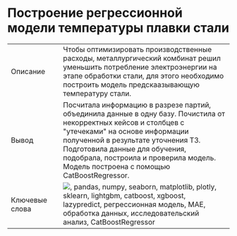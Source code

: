 #  Построение регрессионной модели температуры плавки стали
|     |   |     |
| --- | --- | --- |
| Описание |   | Чтобы оптимизировать производственные расходы, металлургический комбинат решил уменьшить потребление электроэнергии на этапе обработки стали, для этого необходимо построить модель предскаазывающую температуру стали.|
| Вывод |   | Посчитала информацию в разрезе партий, объединила данные в одну базу. Почистила от некорректных кейсов и столбцев с "утечеками" на основе информации полученной в результате уточнения ТЗ. Подготовила данные для обучения, подобрала, построила и проверила модель. Модель построена с помощью CatBoostRegressor.|
| Ключевые слова |   | <img src="https://img.icons8.com/color/48/000000/python.png"/>,  pandas, numpy, seaborn, matplotlib, plotly, sklearn, lightgbm, catboost, xgboost, lazypredict, регрессионная модель, МАЕ, обработка данных, исследовательский анализ, CatBoostRegressor|
